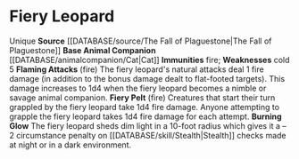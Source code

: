 ﻿---
id: '1'
name: Fiery Leopard
rarity: Unique
source: '[[DATABASE/source/The Fall of Plaguestone|The Fall of Plaguestone]]'
trait:
- '[[DATABASE/trait/Unique|Unique]]'
type: Unique Animal Companion

---
# Fiery Leopard

<span class="trait-unique item-trait">Unique</span>
**Source** [[DATABASE/source/The Fall of Plaguestone|The Fall of Plaguestone]]
**Base Animal Companion** [[DATABASE/animalcompanion/Cat|Cat]]
**Immunities** fire; **Weaknesses** cold 5
**Flaming Attacks** (fire) The fiery leopard's natural attacks deal 1 fire damage (in addition to the bonus damage dealt to flat-footed targets). This damage increases to 1d4 when the fiery leopard becomes a nimble or savage animal companion.
**Fiery Pelt** (fire) Creatures that start their turn grappled by the fiery leopard take 1d4 fire damage. Anyone attempting to grapple the fiery leopard takes 1d4 fire damage for each attempt.
**Burning Glow** The fiery leopard sheds dim light in a 10-foot radius which gives it a –2 circumstance penalty on [[DATABASE/skill/Stealth|Stealth]] checks made at night or in a dark environment.